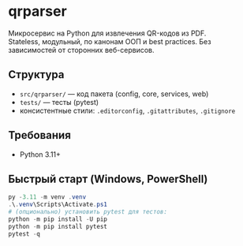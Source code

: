 # qrparser

Микросервис на Python для извлечения QR-кодов из PDF.  
Stateless, модульный, по канонам ООП и best practices. Без зависимостей от сторонних веб-сервисов.

## Структура
- `src/qrparser/` — код пакета (config, core, services, web)
- `tests/` — тесты (pytest)
- консистентные стили: `.editorconfig`, `.gitattributes`, `.gitignore`

## Требования
- Python 3.11+

## Быстрый старт (Windows, PowerShell)
```powershell
py -3.11 -m venv .venv
.\.venv\Scripts\Activate.ps1
# (опционально) установить pytest для тестов:
python -m pip install -U pip
python -m pip install pytest
pytest -q